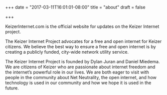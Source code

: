 +++
date = "2017-03-11T16:01:01-08:00"
title = "about"
draft = false

+++

KeizerInternet.com is the official website for updates on the Keizer Internet project.

The Keizer Internet Project advocates for a free and open internet for Keizer citizens. We believe the best way to ensure a free and open internet is by creating a publicly funded, city-wide network utility service.

The Keizer Internet Project is founded by Dylan Juran and Daniel Miedema. We are citizens of Keizer who are passionate about internet freedom and the internet’s powerful role in our lives. We are both eager to visit with people in the community about Net Neutrality, the open internet, and how technology is used in our community and how we hope it is used in the future.

